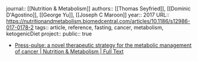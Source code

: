 journal:: [[Nutrition & Metabolism]] 
authors:: [[Thomas Seyfried]], [[Dominic D'Agostino]], [[George Yu]], [[Joseph C Maroon]] 
year:: 2017
URL:: https://nutritionandmetabolism.biomedcentral.com/articles/10.1186/s12986-017-0178-2
tags:: article, reference, fasting, cancer, metabolism, ketogenicDiet
project::
public:: true
- [Press-pulse: a novel therapeutic strategy for the metabolic management of cancer | Nutrition & Metabolism | Full Text](https://nutritionandmetabolism.biomedcentral.com/articles/10.1186/s12986-017-0178-2)